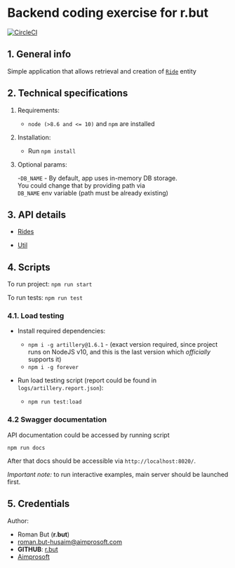 # Backend coding exercise for r.but

[![CircleCI](https://circleci.com/gh/romanbut/backend-coding-test/tree/master.svg?style=svg&circle-token=a55e6e9adbb81fbcc2206b7ea091a6d9b017bb39)](https://circleci.com/gh/romanbut/backend-coding-test/tree/master)

## 1. General info

Simple application that allows retrieval and creation of
[`Ride`](api/rides.md#Scheme) entity  

## 2. Technical specifications

1. Requirements:
   - `node (>8.6 and <= 10)` and `npm` are installed
2. Installation:
   - Run `npm install`
3. Optional params:

   -`DB_NAME` - By default, app uses in-memory DB storage.  
   You could change that by providing path via  
   `DB_NAME` env variable (path must be already existing)

## 3. API details

- [Rides](api/rides.md)

- [Util](api/utils.md)

## 4. Scripts

To run project:
`npm run start`

To run tests:
`npm run test`

### 4.1. Load testing

- Install required dependencies:
  - `npm i -g artillery@1.6.1` - (exact version required,
  since project runs on NodeJS v10,
  and this is the last version which _officially_ supports it)
  - `npm i -g forever`

- Run load testing script (report could be found in `logs/artillery.report.json`):
  - `npm run test:load`

### 4.2 Swagger documentation

API documentation could be accessed by running script

`npm run docs`

After that docs should be accessible via `http://localhost:8020/`.

_Important note:_ to run interactive examples, main server should be launched first.

## 5. Credentials

Author:

- Roman But (**r.but**)
- [roman.but-husaim@aimprosoft.com](mailto:roman.but-husaim@aimprosoft.com)
- **GITHUB**: [r.but](https://github.com/romanbut)
- [Aimprosoft](https://aimprosoft.com)
